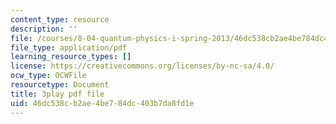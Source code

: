 ```yaml
---
content_type: resource
description: ''
file: /courses/8-04-quantum-physics-i-spring-2013/46dc538cb2ae4be784dc403b7da8fd1e_jJX_1zT73U0.pdf
file_type: application/pdf
learning_resource_types: []
license: https://creativecommons.org/licenses/by-nc-sa/4.0/
ocw_type: OCWFile
resourcetype: Document
title: 3play pdf file
uid: 46dc538c-b2ae-4be7-84dc-403b7da8fd1e
---
```

